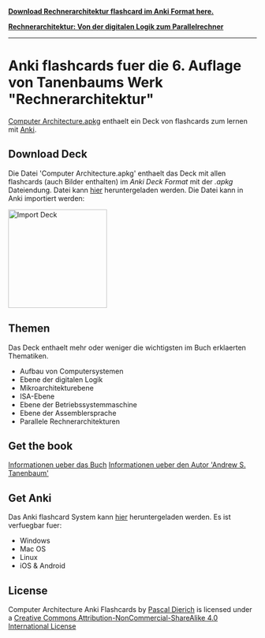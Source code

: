 **[Download Rechnerarchitektur flashcard im Anki Format here.](https://github.com/PascalDierich/Rechnerarchitektur-anki-flashcards/blob/master/Computer%20Architecture.apkg)**

**[Rechnerarchitektur: Von der digitalen Logik zum Parallelrechner](https://g.co/kgs/fjnYLS)**

---

# Anki flashcards fuer die 6. Auflage von Tanenbaums Werk "Rechnerarchitektur"

[Computer Architecture.apkg](https://github.com/PascalDierich/Rechnerarchitektur-anki-flashcards/blob/master/Computer%20Architecture.apkg) enthaelt ein Deck von flashcards zum lernen mit [Anki](https://apps.ankiweb.net/).

## Download Deck
Die Datei 'Computer Architecture.apkg' enthaelt das Deck mit allen flashcards (auch Bilder enthalten) im _Anki Deck Format_ mit der _.apkg_ Dateiendung. Datei kann [hier](https://github.com/PascalDierich/Rechnerarchitektur-anki-flashcards/blob/master/Computer%20Architecture.apkg) heruntergeladen werden. Die Datei kann in Anki importiert werden:
<p>
<img src="https://github.com/jonasjacek/lpic-1-anki-flashcards/blob/master/import-deck.jpg" width=200 alt="Import Deck">

## Themen
Das Deck enthaelt mehr oder weniger die wichtigsten im Buch erklaerten Thematiken. 

- Aufbau von Computersystemen
- Ebene der digitalen Logik
- Mikroarchitekturebene
- ISA-Ebene
- Ebene der Betriebssystemmaschine
- Ebene der Assemblersprache
- Parallele Rechnerarchitekturen

## Get the book
[Informationen ueber das Buch](https://g.co/kgs/fjnYLS)
[Informationen ueber den Autor 'Andrew S. Tanenbaum'](https://g.co/kgs/KVYy3h)

## Get Anki
Das Anki flashcard System kann [hier](https://apps.ankiweb.net/) heruntergeladen werden.
Es ist verfuegbar fuer:
- Windows
- Mac OS
- Linux
- iOS & Android

## License

<span xmlns:dct="http://purl.org/dc/terms/" href="http://purl.org/dc/dcmitype/Text" property="dct:title" rel="dct:type">Computer Architecture Anki Flashcards</span> by <a xmlns:cc="http://creativecommons.org/ns#" href="https://github.com/PascalDierich" property="cc:attributionName" rel="cc:attributionURL">Pascal Dierich</a> is licensed under a <a rel="license" href="http://creativecommons.org/licenses/by-nc-sa/4.0/">Creative Commons Attribution-NonCommercial-ShareAlike 4.0 International License</a>
